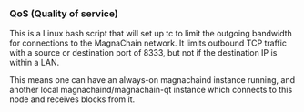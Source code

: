 ### QoS (Quality of service) ###

This is a Linux bash script that will set up tc to limit the outgoing bandwidth for connections to the MagnaChain network. It limits outbound TCP traffic with a source or destination port of 8333, but not if the destination IP is within a LAN.

This means one can have an always-on magnachaind instance running, and another local magnachaind/magnachain-qt instance which connects to this node and receives blocks from it.
